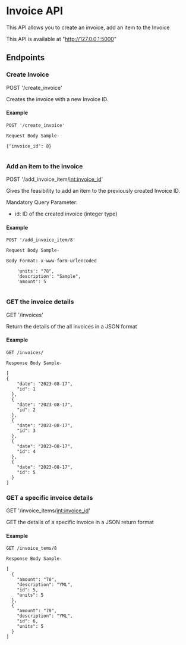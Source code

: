 # Invoice API

This API allows you to create an invoice, add an item to the Invoice

This API is available at "http://127.0.0.1:5000"

## Endpoints ##

### Create Invoice ###

POST '/create_invoice'

Creates the invoice with a new Invoice ID.

#### Example ####
```
POST '/create_invoice'

Request Body Sample-

{"invoice_id": 8}
  
```

### Add an item to the invoice ###

POST '/add_invoice_item/<int:invoice_id>'

Gives the feasibility to add an item to the previously created Invoice ID.

Mandatory Query Parameter:
- id: ID of the created invoice (integer type)

#### Example ####
```
POST '/add_invoice_item/8'

Request Body Sample-

Body Format: x-www-form-urlencoded

    'units': "78",
    'description': "Sample",
    'amount': 5
  
```

### GET the invoice details ###

GET '/invoices'

Return the details of the all invoices in a JSON format

#### Example ####

```
GET /invoices/

Response Body Sample-

[
{
    "date": "2023-08-17",
    "id": 1
  },
  {
    "date": "2023-08-17",
    "id": 2
  },
  {
    "date": "2023-08-17",
    "id": 3
  },
  {
    "date": "2023-08-17",
    "id": 4
  },
  {
    "date": "2023-08-17",
    "id": 5
  }
]
```

### GET a specific invoice details ###

GET '/invoice_items/<int:invoice_id>'

GET the details of a specific invoice in a JSON return format

#### Example ####

```
GET /invoice_tems/8

Response Body Sample-

[
  {
    "amount": "78",
    "description": "YML",
    "id": 5,
    "units": 5
  },
  {
    "amount": "78",
    "description": "YML",
    "id": 6,
    "units": 5
  }
]
```
